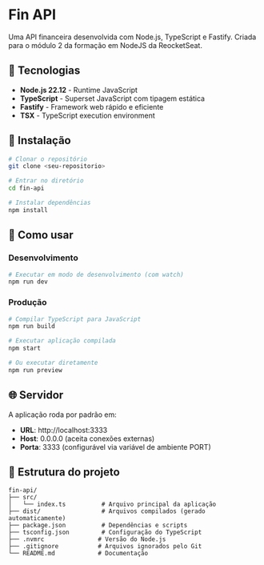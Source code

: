# Fin API

Uma API financeira desenvolvida com Node.js, TypeScript e Fastify. Criada para o módulo 2 da formação em NodeJS da ReocketSeat.

## 🚀 Tecnologias

- **Node.js 22.12** - Runtime JavaScript
- **TypeScript** - Superset JavaScript com tipagem estática
- **Fastify** - Framework web rápido e eficiente
- **TSX** - TypeScript execution environment

## 🔧 Instalação

```bash
# Clonar o repositório
git clone <seu-repositorio>

# Entrar no diretório
cd fin-api

# Instalar dependências
npm install
```

## 🎯 Como usar

### Desenvolvimento

```bash
# Executar em modo de desenvolvimento (com watch)
npm run dev
```

### Produção

```bash
# Compilar TypeScript para JavaScript
npm run build

# Executar aplicação compilada
npm start

# Ou executar diretamente
npm run preview
```

## 🌐 Servidor

A aplicação roda por padrão em:

- **URL**: http://localhost:3333
- **Host**: 0.0.0.0 (aceita conexões externas)
- **Porta**: 3333 (configurável via variável de ambiente PORT)

## 📂 Estrutura do projeto

```
fin-api/
├── src/
│   └── index.ts          # Arquivo principal da aplicação
├── dist/                 # Arquivos compilados (gerado automaticamente)
├── package.json          # Dependências e scripts
├── tsconfig.json         # Configuração do TypeScript
├── .nvmrc               # Versão do Node.js
├── .gitignore           # Arquivos ignorados pelo Git
└── README.md            # Documentação
```
